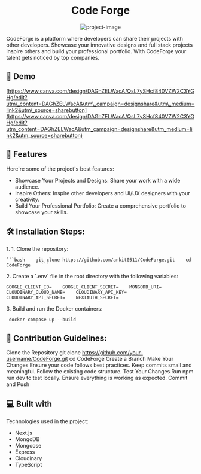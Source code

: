 <h1 align="center" id="title">Code Forge</h1>

<p align="center"><img src="https://socialify.git.ci/ankit0511/CodeForge/image?font=Source+Code+Pro&amp;language=1&amp;name=1&amp;owner=1&amp;stargazers=1&amp;theme=Dark" alt="project-image"></p>

<p id="description">CodeForge is a platform where developers can share their projects with other developers. Showcase your innovative designs and full stack projects inspire others and build your professional portfolio. With CodeForge your talent gets noticed by top companies.</p>

<h2>🚀 Demo</h2>

[https://www.canva.com/design/DAGhZELWacA/QsL7ySHcf840VZW2C3YGHg/edit?utm\_content=DAGhZELWacA&utm\_campaign=designshare&utm\_medium=link2&utm\_source=sharebutton](https://www.canva.com/design/DAGhZELWacA/QsL7ySHcf840VZW2C3YGHg/edit?utm_content=DAGhZELWacA&utm_campaign=designshare&utm_medium=link2&utm_source=sharebutton)

  
  
<h2>🧐 Features</h2>

Here're some of the project's best features:

*   Showcase Your Projects and Designs: Share your work with a wide audience.
*   Inspire Others: Inspire other developers and UI/UX designers with your creativity.
*   Build Your Professional Portfolio: Create a comprehensive portfolio to showcase your skills.

<h2>🛠️ Installation Steps:</h2>

<p>1. 1. Clone the repository:</p>

````
```bash    git clone https://github.com/ankit0511/CodeForge.git    cd CodeForge    ```
````

<p>2. Create a `.env` file in the root directory with the following variables:</p>

```
GOOGLE_CLIENT_ID=    GOOGLE_CLIENT_SECRET=    MONGODB_URI=    CLOUDINARY_CLOUD_NAME=    CLOUDINARY_API_KEY=    CLOUDINARY_API_SECRET=    NEXTAUTH_SECRET=
```

<p>3. Build and run the Docker containers:</p>

```
 docker-compose up --build
```

<h2>🍰 Contribution Guidelines:</h2>

Clone the Repository git clone https://github.com/your-username/CodeForge.git cd CodeForge Create a Branch Make Your Changes Ensure your code follows best practices. Keep commits small and meaningful. Follow the existing code structure. Test Your Changes Run npm run dev to test locally. Ensure everything is working as expected. Commit and Push

  
  
<h2>💻 Built with</h2>

Technologies used in the project:

*   Next.js
*   MongoDB
*   Mongoose
*   Express
*   Cloudinary
*   TypeScript
